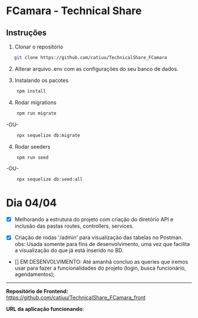 # FCamara - Technical Share

## Instruções

1. Clonar o repositório

```sh
   git clone https://github.com/catiuu/TechnicalShare_FCamara
```

2. Alterar arquivo .env com as configurações do seu banco de dados.

3. Instalando os pacotes

```sh
    npm install
```

4. Rodar migrations

```sh
    npm run migrate
```

-OU-

```sh
    npx sequelize db:migrate
```

4. Rodar seeders

```sh
    npm run seed
```

-OU-

```sh
    npx sequelize db:seed:all
```

# Dia 04/04

- [x] Melhorando a estrutura do projeto com criação do diretório API e inclusão das pastas routes, controllers, services.

- [x] Criação de rodas '/admin' para visualização das tabelas no Postman.  
      obs: Usada somente para fins de desenvolvimento, uma vez que facilita a visualização do que já está inserido no BD.

- [] EM DESENVOLVIMENTO: Até amanhã concluo as queries que iremos usar para fazer a funcionalidades do projeto (login, busca funcionário, agendamentos);

---
**Repositório de Frontend:** https://github.com/catiuu/TechnicalShare_FCamara_front

**URL da aplicação funcionando**: